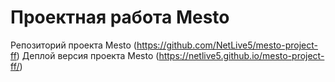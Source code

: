 # Проектная работа Mesto
Репозиторий проекта Mesto (https://github.com/NetLive5/mesto-project-ff)
Деплой версия проекта Mesto (https://netlive5.github.io/mesto-project-ff/)
